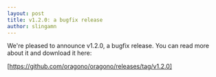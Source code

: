 ```yaml
---
layout: post
title: v1.2.0: a bugfix release
author: slingamn
---
```

We're pleased to announce v1.2.0, a bugfix release. You can read more about it and download it here:

[https://github.com/oragono/oragono/releases/tag/v1.2.0]
